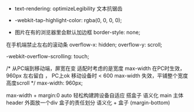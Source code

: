 - text-rendering: optimizeLegibility
文本抗锯齿

- -webkit-tap-highlight-color: rgba(0, 0, 0, 0);

- 图片在有的浏览器里会默认加边框
border-style: none;

在手机端禁止左右的滚动条
overflow-x: hidden;
overflow-y: scroll;


-webkit-overflow-scrolling: touch; 

 /* 从PC端到移动端，屏宽在变
  适配时考虑的是宽度
  max-width 在PC时生效，960px 左右留白 ， PC上ok
  移动设备时 < 600 max-width 失效，平铺整个宽度
  高度scroll */
  max-width: 960px;

  max-width + margin:0 auto 轻松构建跨设备自适应
  搭盒子 
  语义化 main 主体 
  header 外面放一个div 盒子的责任划分
  语义化 + 盒子 (margin-bottom)

  